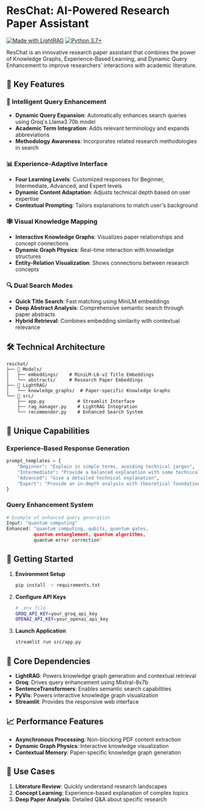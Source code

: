 # ResChat: AI-Powered Research Paper Assistant

[![Made with LightRAG](https://img.shields.io/badge/Made_with-LightRAG-blue.svg)](https://github.com/lightrag)
[![Python 3.7+](https://img.shields.io/badge/python-3.7+-blue.svg)](https://www.python.org/downloads/)

ResChat is an innovative research paper assistant that combines the power of Knowledge Graphs, Experience-Based Learning, and Dynamic Query Enhancement to improve researchers' interactions with academic literature.

## 🌟 Key Features

### 🧠 Intelligent Query Enhancement

- **Dynamic Query Expansion**: Automatically enhances search queries using Groq's Llama3 70b model
- **Academic Term Integration**: Adds relevant terminology and expands abbreviations
- **Methodology Awareness**: Incorporates related research methodologies in search

### 📊 Experience-Adaptive Interface

- **Four Learning Levels**: Customized responses for Beginner, Intermediate, Advanced, and Expert levels
- **Dynamic Content Adaptation**: Adjusts technical depth based on user expertise
- **Contextual Prompting**: Tailors explanations to match user's background

### 🕸️ Visual Knowledge Mapping

- **Interactive Knowledge Graphs**: Visualizes paper relationships and concept connections
- **Dynamic Graph Physics**: Real-time interaction with knowledge structures
- **Entity-Relation Visualization**: Shows connections between research concepts

### 🔍 Dual Search Modes

- **Quick Title Search**: Fast matching using MiniLM embeddings
- **Deep Abstract Analysis**: Comprehensive semantic search through paper abstracts
- **Hybrid Retrieval**: Combines embedding similarity with contextual relevance

## 🛠️ Technical Architecture

```plaintext
reschat/
├── 🧮 Models/
│   ├── embeddings/    # MiniLM-L6-v2 Title Embeddings
│   └── abstracts/     # Research Paper Embeddings
├── 🔄 LightRAG/
│   └── knowledge_graphs/  # Paper-specific Knowledge Graphs
└── 🎯 src/
    ├── app.py            # Streamlit Interface
    ├── rag_manager.py    # LightRAG Integration
    └── recommender.py    # Enhanced Search System
```

## 💫 Unique Capabilities

### Experience-Based Response Generation

```python
prompt_templates = {
    "Beginner": "Explain in simple terms, avoiding technical jargon",
    "Intermediate": "Provide a balanced explanation with some technical details",
    "Advanced": "Give a detailed technical explanation",
    "Expert": "Provide an in-depth analysis with theoretical foundations"
}
```

### Query Enhancement System

```python
# Example of enhanced query generation
Input: "quantum computing"
Enhanced: "quantum computing, qubits, quantum gates, 
          quantum entanglement, quantum algorithms, 
          quantum error correction"
```

## 🚀 Getting Started

1. **Environment Setup**

   ```bash
   pip install -r requirements.txt
   ```

2. **Configure API Keys**

   ```bash
   # .env file
   GROQ_API_KEY=your_groq_api_key
   OPENAI_API_KEY=your_openai_api_key
   ```

3. **Launch Application**

   ```bash
   streamlit run src/app.py
   ```

## 🔋 Core Dependencies

- **LightRAG**: Powers knowledge graph generation and contextual retrieval
- **Groq**: Drives query enhancement using Mixtral-8x7b
- **SentenceTransformers**: Enables semantic search capabilities
- **PyVis**: Powers interactive knowledge graph visualization
- **Streamlit**: Provides the responsive web interface

## 📈 Performance Features

- **Asynchronous Processing**: Non-blocking PDF content extraction
- **Dynamic Graph Physics**: Interactive knowledge visualization
- **Contextual Memory**: Paper-specific knowledge graph generation

## 🎯 Use Cases

1. **Literature Review**: Quickly understand research landscapes
2. **Concept Learning**: Experience-based explanation of complex topics
3. **Deep Paper Analysis**: Detailed Q&A about specific research

